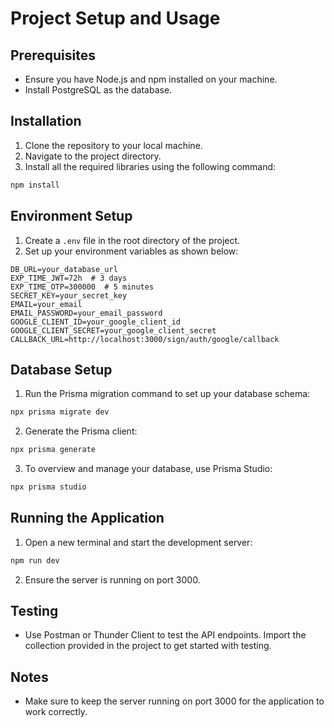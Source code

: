 # Project Setup and Usage

## Prerequisites
- Ensure you have Node.js and npm installed on your machine.
- Install PostgreSQL as the database.

## Installation
1. Clone the repository to your local machine.
2. Navigate to the project directory.
3. Install all the required libraries using the following command:
  ```sh
  npm install
  ```

## Environment Setup
1. Create a `.env` file in the root directory of the project.
2. Set up your environment variables as shown below:
  ```env
  DB_URL=your_database_url
  EXP_TIME_JWT=72h  # 3 days
  EXP_TIME_OTP=300000  # 5 minutes
  SECRET_KEY=your_secret_key
  EMAIL=your_email
  EMAIL_PASSWORD=your_email_password
  GOOGLE_CLIENT_ID=your_google_client_id
  GOOGLE_CLIENT_SECRET=your_google_client_secret
  CALLBACK_URL=http://localhost:3000/sign/auth/google/callback
  ```

## Database Setup
1. Run the Prisma migration command to set up your database schema:
  ```sh
  npx prisma migrate dev
  ```
2. Generate the Prisma client:
  ```sh
  npx prisma generate
  ```
3. To overview and manage your database, use Prisma Studio:
  ```sh
  npx prisma studio
  ```

## Running the Application
1. Open a new terminal and start the development server:
  ```sh
  npm run dev
  ```
2. Ensure the server is running on port 3000.

## Testing
- Use Postman or Thunder Client to test the API endpoints. Import the collection provided in the project to get started with testing.

## Notes
- Make sure to keep the server running on port 3000 for the application to work correctly.
